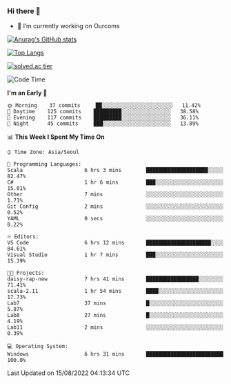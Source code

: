 ### Hi there 👋

- 🔭 I’m currently working on Ourcoms

<!--
**Rhange/Rhange** is a ✨ _special_ ✨ repository because its `README.md` (this file) appears on your GitHub profile.

Here are some ideas to get you started:

- 🌱 I’m currently learning ...
- 👯 I’m looking to collaborate on ...
- 🤔 I’m looking for help with ...
- 💬 Ask me about ...
- 📫 How to reach me: ...
- 😄 Pronouns: ...
- ⚡ Fun fact: ...
-->

[![Anurag's GitHub stats](https://github-readme-stats.vercel.app/api?username=rhange&show_icons=true&theme=gruvbox)](https://github.com/anuraghazra/github-readme-stats)

[![Top Langs](https://github-readme-stats.vercel.app/api/top-langs/?username=rhange&layout=compact&theme=gruvbox)](https://github.com/anuraghazra/github-readme-stats)

[![solved.ac tier](http://mazassumnida.wtf/api/generate_badge?boj=rhange0511)](https://solved.ac/rhange0511)

  <!--START_SECTION:waka-->
![Code Time](http://img.shields.io/badge/Code%20Time-521%20hrs%2051%20mins-blue)

**I'm an Early 🐤** 

```text
🌞 Morning    37 commits     ██░░░░░░░░░░░░░░░░░░░░░░░   11.42% 
🌆 Daytime    125 commits    █████████░░░░░░░░░░░░░░░░   38.58% 
🌃 Evening    117 commits    █████████░░░░░░░░░░░░░░░░   36.11% 
🌙 Night      45 commits     ███░░░░░░░░░░░░░░░░░░░░░░   13.89%

```


📊 **This Week I Spent My Time On** 

```text
⌚︎ Time Zone: Asia/Seoul

💬 Programming Languages: 
Scala                    6 hrs 3 mins        ████████████████████░░░░░   82.47% 
C#                       1 hr 6 mins         ███░░░░░░░░░░░░░░░░░░░░░░   15.01% 
Other                    7 mins              ░░░░░░░░░░░░░░░░░░░░░░░░░   1.71% 
Git Config               2 mins              ░░░░░░░░░░░░░░░░░░░░░░░░░   0.52% 
YAML                     0 secs              ░░░░░░░░░░░░░░░░░░░░░░░░░   0.22%

🔥 Editors: 
VS Code                  6 hrs 12 mins       █████████████████████░░░░   84.61% 
Visual Studio            1 hr 7 mins         ███░░░░░░░░░░░░░░░░░░░░░░   15.39%

🐱‍💻 Projects: 
daisy-rap-new            7 hrs 41 mins       █████████████████░░░░░░░░   71.41% 
scala-2.11               1 hr 54 mins        ████░░░░░░░░░░░░░░░░░░░░░   17.73% 
Lab7                     37 mins             █░░░░░░░░░░░░░░░░░░░░░░░░   5.87% 
Lab8                     27 mins             █░░░░░░░░░░░░░░░░░░░░░░░░   4.19% 
Lab11                    2 mins              ░░░░░░░░░░░░░░░░░░░░░░░░░   0.39%

💻 Operating System: 
Windows                  6 hrs 31 mins       █████████████████████████   100.0%

```


 Last Updated on 15/08/2022 04:13:34 UTC
<!--END_SECTION:waka-->
